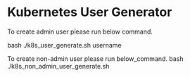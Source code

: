 # Kubernetes User Generator
To create admin user please run below command.

bash ./k8s_user_generate.sh username

To create non-admin user please run below_command.
bash ./k8s_non_admin_user_generate.sh <username> <namespace>
